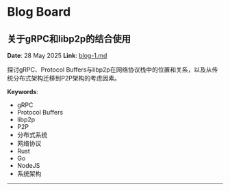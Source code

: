 # Blog Board

## 关于gRPC和libp2p的结合使用
**Date**: 28 May 2025
**Link**: [blog-1.md](/blog/blog-1.md)

探讨gRPC、Protocol Buffers与libp2p在网络协议栈中的位置和关系，以及从传统分布式架构迁移到P2P架构的考虑因素。

**Keywords**:
- gRPC
- Protocol Buffers
- libp2p
- P2P
- 分布式系统
- 网络协议
- Rust
- Go
- NodeJS
- 系统架构

---